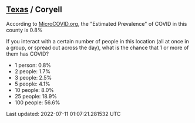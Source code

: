 
## [Texas](/united-states/texas) / Coryell

According to [MicroCOVID.org](http://microcovid.org),
the "Estimated Prevalence" of COVID in this county is 0.8%

If you interact with a certain number of people in this location
(all at once in a group, or spread out across the day), what is the chance that
1 or more of them has COVID?

- 1 person: 0.8%
- 2 people: 1.7%
- 3 people: 2.5%
- 5 people: 4.1%
- 10 people: 8.0%
- 25 people: 18.9%
- 100 people: 56.6%

Last updated: 2022-07-11 01:07:21.281532 UTC
